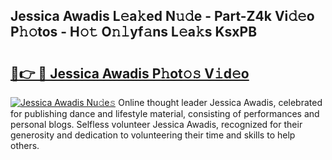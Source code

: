 ## Jessica Awadis L𝚎a𝚔ed N𝚞𝚍e - Part-Z4k Vi𝚍𝚎o P𝚑𝚘tos - H𝚘𝚝 O𝚗𝚕yf𝚊ns L𝚎a𝚔s KsxPB

# <h2><a href="http://kf3u8cw.oniu.top/?m=Jessica+Awadis">🔗👉 🔴 Jessica Awadis P𝚑ot𝚘𝚜 V𝚒d𝚎o</a></h2>

[![Jessica Awadis Nu𝚍e𝚜](https://i.imgur.com/0qMVB7G.gif)](http://kf3u8cw.oniu.top/?m=Jessica+Awadis)
Online thought leader Jessica Awadis, celebrated for publishing dance and lifestyle material, consisting of performances and personal blogs. Selfless volunteer Jessica Awadis, recognized for their generosity and dedication to volunteering their time and skills to help others.  
